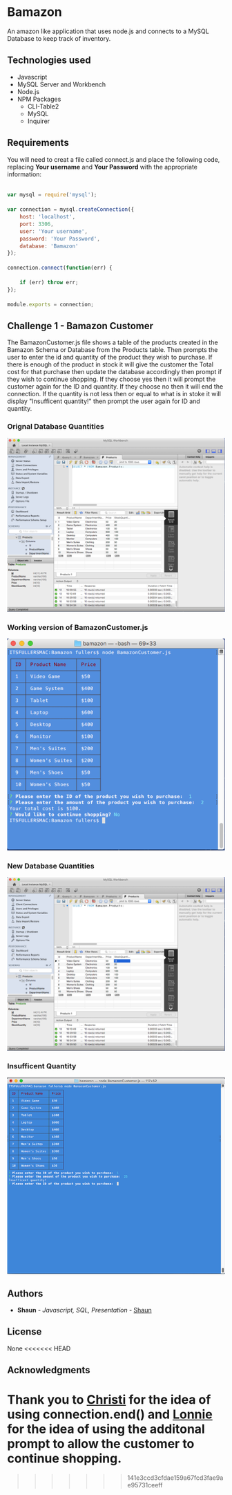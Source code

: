 # Bamazon
An amazon like application that uses node.js and connects to a MySQL Database to keep track of inventory. 

## Technologies used
* Javascript
* MySQL Server and Workbench
* Node.js
* NPM Packages
	* CLI-Table2
	* MySQL  
	* Inquirer

## Requirements

You will need to creat a file called connect.js and place the following code, replacing **Your username** and **Your Password** with the appropriate information:

```javascript

var mysql = require('mysql');

var connection = mysql.createConnection({
	host: 'localhost',
	port: 3306,
	user: 'Your username',
	password: 'Your Password',
	database: 'Bamazon'
});

connection.connect(function(err) {

	if (err) throw err;
});

module.exports = connection;

```

## Challenge 1 - Bamazon Customer 

The BamazonCustomer.js file shows a table of the products created in the Bamazon Schema or Database from the Products table.  Then prompts the user to enter the id and quantity of the product they wish to purchase.  If there is enough of the product in stock it will give the customer the Total cost for that purchase then update the database accordingly then prompt if they wish to continue shopping. If they choose yes then it will prompt the customer again for the ID and quantity. If they choose no then it will end the connection.  If the quantity is not less then or equal to what is in stoke it will display "Insufficent quantity!" then prompt the user again for ID and quantity.  


### Orignal Database Quantities
![Alt Text](/images/BamazonCustomer/original-DBquantity.png?raw=true "Original Database Quantities")

### Working version of BamazonCustomer.js 
![Alt Text](/images/BamazonCustomer/working-BamazonCustomerjs.png?raw=true "Working version of BamazonCustomer.js")

### New Database Quantities
![Alt Text](/images/BamazonCustomer/new-DBquantity.png?raw=true "New Database Quantities")

### Insufficent Quantity
![Alt Text](/images/BamazonCustomer/insufficent.png?raw=true "Insufficent Quantity")

## Authors

* **Shaun** - *Javascript, SQL, Presentation* - [Shaun](https://github.com/fullers)

## License
   
   None
<<<<<<< HEAD

## Acknowledgments

Thank you to [Christi](https://github.com/clsavino/MySQL-Node-Bamazon) for the idea of using connection.end() and [Lonnie](https://github.com/Lonnie34J/Bamazon) for the idea of using the additonal prompt to allow the customer to continue shopping.
=======
>>>>>>> 141e3ccd3cfdae159a67fcd3fae9ae95731ceeff
